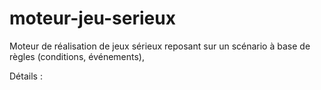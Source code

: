 moteur-jeu-serieux
==================

Moteur de réalisation de jeux sérieux reposant sur un scénario à base de règles (conditions, événements),

Détails :     
